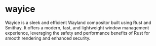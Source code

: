 # wayice
Wayice is a sleek and efficient Wayland compositor built using Rust and Smithay. It offers a modern, fast, and lightweight window management experience, leveraging the safety and performance benefits of Rust for smooth rendering and enhanced security.
